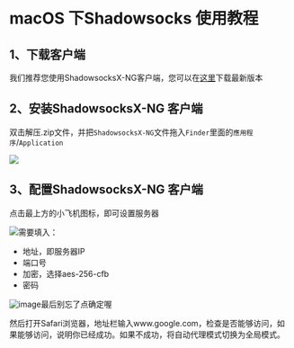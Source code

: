 # macOS 下Shadowsocks 使用教程

## 1、下载客户端

我们推荐您使用ShadowsocksX-NG客户端，您可以在[这里](https://github.com/shadowsocks/ShadowsocksX-NG/releases/)下载最新版本

## 2、安装ShadowsocksX-NG 客户端

双击解压.zip文件，并把`ShadowsocksX-NG`文件拖入`Finder`里面的`應用程序`/`Application`

[![](https://camo.githubusercontent.com/d8df2d482aa50459dc0189b1af9c4454aa2e698a/68747470733a2f2f6f6f6f2e306f302e6f6f6f2f323031372f30352f32332f353932333065303431623861622e706e67)](https://camo.githubusercontent.com/d8df2d482aa50459dc0189b1af9c4454aa2e698a/68747470733a2f2f6f6f6f2e306f302e6f6f6f2f323031372f30352f32332f353932333065303431623861622e706e67)

## 3、配置ShadowsocksX-NG 客户端

点击最上方的小飞机图标，即可设置服务器

[![](https://camo.githubusercontent.com/9409af9cade04266e3264b90c2d8d5da80da8cda/68747470733a2f2f6f6f6f2e306f302e6f6f6f2f323031372f30352f32332f353932333131623866316138642e706e67)](https://camo.githubusercontent.com/9409af9cade04266e3264b90c2d8d5da80da8cda/68747470733a2f2f6f6f6f2e306f302e6f6f6f2f323031372f30352f32332f353932333131623866316138642e706e67)需要填入：

* 地址，即服务器IP
* 端口号
* 加密，选择aes-256-cfb
* 密码

![](https://note.youdao.com/yws/api/personal/file/WEB6e09e6542d050ec93bea8a7c819a87ac?method=download&shareKey=c7d6b23440c3b562d089ffbba28c1061 "image")最后别忘了点确定喔

然后打开Safari浏览器，地址栏输入www.google.com，检查是否能够访问，如果能够访问，说明你已经成功。如果不成功，将自动代理模式切换为全局模式。

